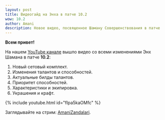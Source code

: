 ```yaml
---    
layout: post
title: Видеогайд на Энха в патче 10.2
wow: 10.2
author: Amani
description: Новое видео, посвященное Шаману Совершенствования в патче 10.2.
---
```


**Всем привет!**

На нашем [YouTube канале](https://www.youtube.com/Amanizandalari) вышло видео со всеми изменениями Энх Шамана в патче **10.2**:

1. Новый сетовый комплект.
2. Изменения талантов и способностей.
3. Актуальные билды талантов.
4. Приоритет способностей.
5. Характеристики и экипировка.
6. Украшения и крафт.

<p></p>

{% include youtube.html id="fIpa5kaOMfc" %}

<p></p>

Заглядывайте на стрим: [AmaniZandalari](https://www.twitch.tv/amanizandalari).


